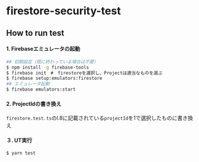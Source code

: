 # firestore-security-test
## How to run test

#### 1. Firebaseエミュレータの起動
```bash
## 初期設定（既に終わっている場合は不要）
$ npm install -g firebase-tools
$ firebase init　#　firestoreを選択し、Projectは適当なものを選ぶ
$ firebase setup:emulators:firestore
## エミュレータ起動
$ firebase emulators:start
```

#### 2. ProjectIdの書き換え
`firestore.test.ts`のl.8に記載されている`projectId`を1で選択したものに書き換え

#### ３. UT実行
```bash
$ yarn test
```
